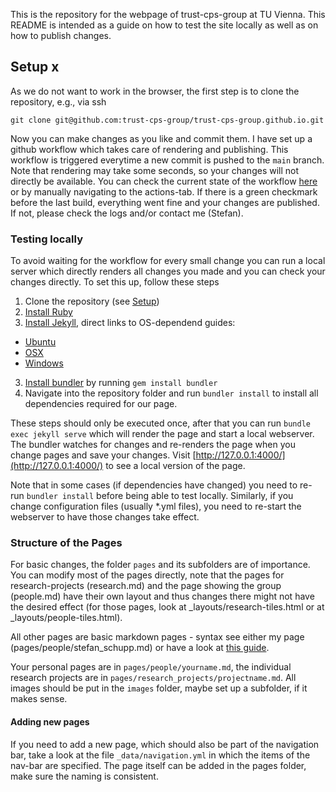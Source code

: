 This is the repository for the webpage of trust-cps-group at TU Vienna. This README is intended as a guide on how to test the site locally as well as on how to publish changes.

## <a name="setup"></a>Setup x

As we do not want to work in the browser, the first step is to clone the repository, e.g., via ssh

    git clone git@github.com:trust-cps-group/trust-cps-group.github.io.git

Now you can make changes as you like and commit them. I have set up a github workflow which takes care of rendering and publishing. This workflow is triggered everytime a new commit is pushed to the `main` branch. Note that rendering may take some seconds, so your changes will not directly be available. You can check the current state of the workflow [here](https://github.com/trust-cps-group/trust-cps-group.github.io/actions) or by manually navigating to the actions-tab. If there is a green checkmark before the last build, everything went fine and your changes are published. If not, please check the logs and/or contact me (Stefan).

### Testing locally

To avoid waiting for the workflow for every small change you can run a local server which directly renders all changes you made and you can check your changes directly. To set this up, follow these steps

1. Clone the repository (see [Setup](#setup))
2. [Install Ruby](https://www.ruby-lang.org/en/documentation/installation/)
2. [Install Jekyll](https://jekyllrb.com/docs/installation/), direct links to OS-dependend guides:
  - [Ubuntu](https://jekyllrb.com/docs/installation/ubuntu/)
  - [OSX](https://jekyllrb.com/docs/installation/macos/)
  - [Windows](https://jekyllrb.com/docs/installation/windows/)
3. [Install bundler](https://bundler.io/) by running `gem install bundler`
4. Navigate into the repository folder and run `bundler install` to install all dependencies required for our page.

These steps should only be executed once, after that you can run `bundle exec jekyll serve` which will render the page and start a local webserver. The bundler watches for changes and re-renders the page when you change pages and save your changes. Visit [http://127.0.0.1:4000/](http://127.0.0.1:4000/) to see a local version of the page.

Note that in some cases (if dependencies have changed) you need to re-run `bundler install` before being able to test locally. Similarly, if you change configuration files (usually *.yml files), you need to re-start the webserver to have those changes take effect.

### Structure of the Pages

For basic changes, the folder `pages` and its subfolders are of importance. You can modify most of the pages directly, note that the pages for research-projects (research.md) and the page showing the group (people.md) have their own layout and thus changes there might not have the desired effect (for those pages, look at _layouts/research-tiles.html or at _layouts/people-tiles.html).

All other pages are basic markdown pages - syntax see either my page (pages/people/stefan_schupp.md) or have a look at [this guide](https://www.markdownguide.org/basic-syntax/).

Your personal pages are in `pages/people/yourname.md`, the individual research projects are in `pages/research_projects/projectname.md`.
All images should be put in the `images` folder, maybe set up a subfolder, if it makes sense.

#### Adding new pages

If you need to add a new page, which should also be part of the navigation bar, take a look at the file `_data/navigation.yml` in which the items of the nav-bar are specified. The page itself can be added in the pages folder, make sure the naming is consistent.

